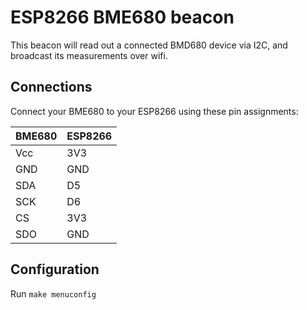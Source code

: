 # ESP8266 BME680 beacon

This beacon will read out a connected BMD680 device via I2C, and broadcast
its measurements over wifi.

## Connections

Connect your BME680 to your ESP8266 using these pin assignments:

| BME680 | ESP8266 |
|--------|---------|
| Vcc    | 3V3     |
| GND    | GND     |
| SDA    | D5      |
| SCK    | D6      |
| CS     | 3V3     |
| SDO    | GND     |

## Configuration

Run `make menuconfig`